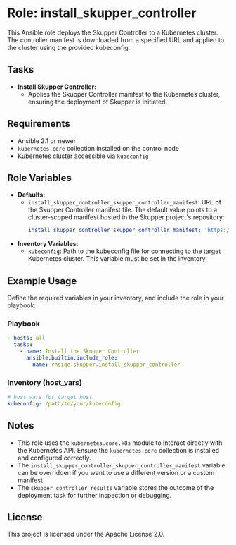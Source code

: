 # Role: install_skupper_controller

This Ansible role deploys the Skupper Controller to a Kubernetes cluster. The controller manifest is downloaded from a specified URL and applied to the cluster using the provided kubeconfig.

## Tasks

- **Install Skupper Controller:**
  - Applies the Skupper Controller manifest to the Kubernetes cluster, ensuring the deployment of Skupper is initiated.

## Requirements

- Ansible 2.1 or newer
- `kubernetes.core` collection installed on the control node
- Kubernetes cluster accessible via `kubeconfig`

## Role Variables

- **Defaults:**
  - `install_skupper_controller_skupper_controller_manifest`: URL of the Skupper Controller manifest file. The default value points to a cluster-scoped manifest hosted in the Skupper project's repository:
    ```yaml
    install_skupper_controller_skupper_controller_manifest: 'https://raw.githubusercontent.com/skupperproject/skupper/v2/cmd/controller/deploy_cluster_scope.yaml'
    ```
- **Inventory Variables:**
  - `kubeconfig`: Path to the kubeconfig file for connecting to the target Kubernetes cluster. This variable must be set in the inventory.

## Example Usage

Define the required variables in your inventory, and include the role in your playbook:

### Playbook

```yaml
- hosts: all
  tasks:
    - name: Install the Skupper Controller
      ansible.builtin.include_role:
        name: rhsiqe.skupper.install_skupper_controller
```

### Inventory (host_vars)

```yaml
# host_vars for target host
kubeconfig: /path/to/your/kubeconfig
```

## Notes

- This role uses the `kubernetes.core.k8s` module to interact directly with the Kubernetes API. Ensure the `kubernetes.core` collection is installed and configured correctly.
- The `install_skupper_controller_skupper_controller_manifest` variable can be overridden if you want to use a different version or a custom manifest.
- The `skupper_controller_results` variable stores the outcome of the deployment task for further inspection or debugging.

## License

This project is licensed under the Apache License 2.0.
